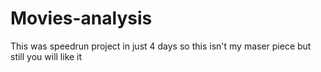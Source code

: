 # Movies-analysis
This was speedrun project in just 4 days so this isn't my maser piece but still you will like it
